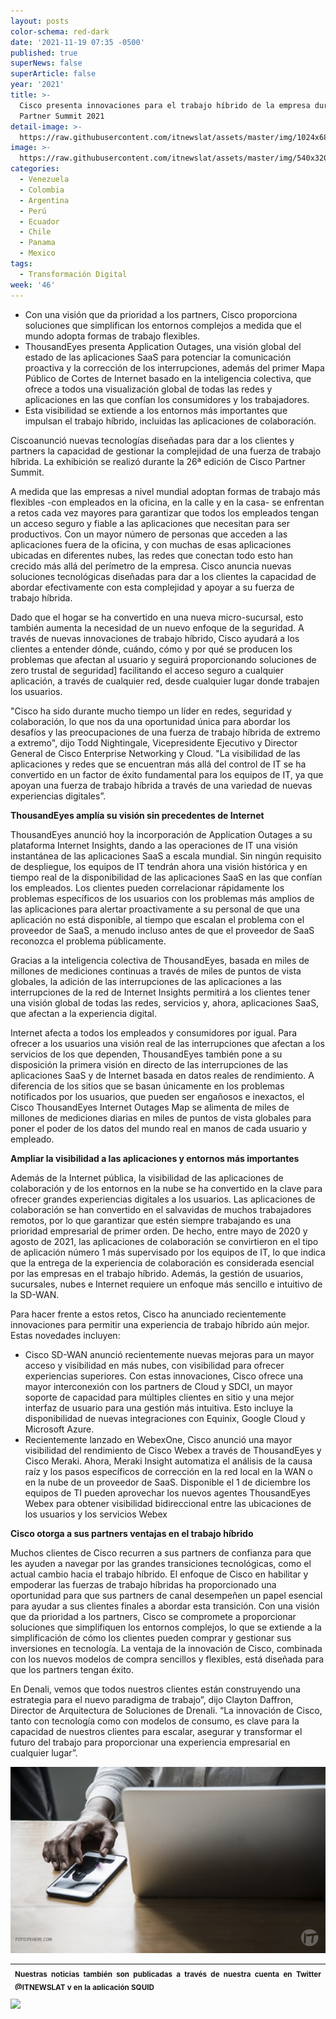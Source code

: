 ```yaml
---
layout: posts
color-schema: red-dark
date: '2021-11-19 07:35 -0500'
published: true
superNews: false
superArticle: false
year: '2021'
title: >-
  Cisco presenta innovaciones para el trabajo híbrido de la empresa durante el
  Partner Summit 2021
detail-image: >-
  https://raw.githubusercontent.com/itnewslat/assets/master/img/1024x680/Ejecutivo-en-Teletrabajo-g.jpg
image: >-
  https://raw.githubusercontent.com/itnewslat/assets/master/img/540x320/Ejecutivo-en-Teletrabajo-p.jpg
categories:
  - Venezuela
  - Colombia
  - Argentina
  - Perú
  - Ecuador
  - Chile
  - Panama
  - Mexico
tags:
  - Transformación Digital
week: '46'
---
```

- Con una visión que da prioridad a los partners, Cisco proporciona soluciones que simplifican los entornos complejos a medida que el mundo adopta formas de trabajo flexibles.
- ThousandEyes presenta Application Outages, una visión global del estado de las aplicaciones SaaS para potenciar la comunicación proactiva y la corrección de los interrupciones, además del primer Mapa Público de Cortes de Internet basado en la inteligencia colectiva, que ofrece a todos una visualización global de todas las redes y aplicaciones en las que confían los consumidores y los trabajadores.
- Esta visibilidad se extiende a los entornos más importantes que impulsan el trabajo híbrido, incluidas las aplicaciones de colaboración.

Ciscoanunció nuevas tecnologías diseñadas para dar a los clientes y partners la capacidad de gestionar la complejidad de una fuerza de trabajo híbrida. La exhibición se realizó durante la 26ª edición de Cisco Partner Summit.

A medida que las empresas a nivel mundial adoptan formas de trabajo más flexibles -con empleados en la oficina, en la calle y en la casa- se enfrentan a retos cada vez mayores para garantizar que todos los empleados tengan un acceso seguro y fiable a las aplicaciones que necesitan para ser productivos. Con un mayor número de personas que acceden a las aplicaciones fuera de la oficina, y con muchas de esas aplicaciones ubicadas en diferentes nubes, las redes que conectan todo esto han crecido más allá del perímetro de la empresa. Cisco anuncia nuevas soluciones tecnológicas diseñadas para dar a los clientes la capacidad de abordar efectivamente con esta complejidad y apoyar a su fuerza de trabajo híbrida.

Dado que el hogar se ha convertido en una nueva micro-sucursal, esto también aumenta la necesidad de un nuevo enfoque de la seguridad. A través de nuevas innovaciones de trabajo híbrido, Cisco ayudará a los clientes a entender dónde, cuándo, cómo y por qué se producen los problemas que afectan al usuario y seguirá proporcionando soluciones de zero trustal de seguridad] facilitando el acceso seguro a cualquier aplicación, a través de cualquier red, desde cualquier lugar donde trabajen los usuarios.

"Cisco ha sido durante mucho tiempo un líder en redes, seguridad y colaboración, lo que nos da una oportunidad única para abordar los desafíos y las preocupaciones de una fuerza de trabajo híbrida de extremo a extremo", dijo Todd Nightingale, Vicepresidente Ejecutivo y Director General de Cisco Enterprise Networking y Cloud. "La visibilidad de las aplicaciones y redes que se encuentran más allá del control de IT se ha convertido en un factor de éxito fundamental para los equipos de IT, ya que apoyan una fuerza de trabajo híbrida a través de una variedad de nuevas experiencias digitales”.

**ThousandEyes amplía su visión sin precedentes de Internet**

ThousandEyes anunció hoy la incorporación de Application Outages a su plataforma Internet Insights, dando a las operaciones de IT una visión instantánea de las aplicaciones SaaS a escala mundial. Sin ningún requisito de despliegue, los equipos de IT tendrán ahora una visión histórica y en tiempo real de la disponibilidad de las aplicaciones SaaS en las que confían los empleados. Los clientes pueden correlacionar rápidamente los problemas específicos de los usuarios con los problemas más amplios de las aplicaciones para alertar proactivamente a su personal de que una aplicación no está disponible, al tiempo que escalan el problema con el proveedor de SaaS, a menudo incluso antes de que el proveedor de SaaS reconozca el problema públicamente. 

Gracias a la inteligencia colectiva de ThousandEyes, basada en miles de millones de mediciones continuas a través de miles de puntos de vista globales, la adición de las interrupciones de las aplicaciones a las interrupciones de la red de Internet Insights permitirá a los clientes tener una visión global de todas las redes, servicios y, ahora, aplicaciones SaaS, que afectan a la experiencia digital.

Internet afecta a todos los empleados y consumidores por igual. Para ofrecer a los usuarios una visión real de las interrupciones que afectan a los servicios de los que dependen, ThousandEyes también pone a su disposición la primera visión en directo de las interrupciones de las aplicaciones SaaS y de Internet basada en datos reales de rendimiento. A diferencia de los sitios que se basan únicamente en los problemas notificados por los usuarios, que pueden ser engañosos e inexactos, el Cisco ThousandEyes Internet Outages Map  se alimenta de miles de millones de mediciones diarias en miles de puntos de vista globales para poner el poder de los datos del mundo real en manos de cada usuario y empleado.

**Ampliar la visibilidad a las aplicaciones y entornos más importantes**

Además de la Internet pública, la visibilidad de las aplicaciones de colaboración y de los entornos en la nube se ha convertido en la clave para ofrecer grandes experiencias digitales a los usuarios. Las aplicaciones de colaboración se han convertido en el salvavidas de muchos trabajadores remotos, por lo que garantizar que estén siempre trabajando es una prioridad empresarial de primer orden. De hecho, entre mayo de 2020 y agosto de 2021, las aplicaciones de colaboración se convirtieron en el tipo de aplicación número 1 más supervisado por los equipos de IT, lo que indica que la entrega de la experiencia de colaboración es considerada esencial por las empresas en el trabajo híbrido. Además, la gestión de usuarios, sucursales, nubes e Internet requiere un enfoque más sencillo e intuitivo de la SD-WAN.

Para hacer frente a estos retos, Cisco ha anunciado recientemente innovaciones para permitir una experiencia de trabajo híbrido aún mejor. Estas novedades incluyen:
- Cisco SD-WAN anunció recientemente nuevas mejoras para un mayor acceso y visibilidad en más nubes, con visibilidad para ofrecer experiencias superiores. Con estas innovaciones, Cisco ofrece una mayor interconexión con los partners de Cloud y SDCI, un mayor soporte de capacidad para múltiples clientes en sitio  y una mejor interfaz de usuario para una gestión más intuitiva. Esto incluye la disponibilidad de nuevas integraciones con Equinix, Google Cloud y Microsoft Azure. 
- Recientemente lanzado en WebexOne, Cisco anunció una mayor visibilidad del rendimiento de Cisco Webex a través de ThousandEyes y Cisco Meraki. Ahora, Meraki Insight automatiza el análisis de la causa raíz y los pasos específicos de corrección en la red local en la WAN o en la nube de un proveedor de SaaS. Disponible el 1 de diciembre los equipos de TI pueden aprovechar los nuevos agentes ThousandEyes Webex para obtener visibilidad bidireccional entre las ubicaciones de los usuarios y los servicios Webex

**Cisco otorga a sus partners ventajas en el trabajo híbrido**

Muchos clientes de Cisco recurren a sus partners de confianza para que les ayuden a navegar por las grandes transiciones tecnológicas, como el actual cambio hacia el trabajo híbrido. El enfoque de Cisco en habilitar y empoderar las fuerzas de trabajo híbridas ha proporcionado una oportunidad para que sus partners de canal desempeñen un papel esencial para ayudar a sus clientes finales a abordar esta transición. Con una visión que da prioridad a los partners, Cisco se compromete a proporcionar soluciones que simplifiquen los entornos complejos, lo que se extiende a la simplificación de cómo los clientes pueden comprar y gestionar sus inversiones en tecnología. La ventaja de la innovación de Cisco, combinada con los nuevos modelos de compra sencillos y flexibles, está diseñada para que los partners tengan éxito.
 
En Denali, vemos que todos nuestros clientes están construyendo una estrategia para el nuevo paradigma de trabajo”, dijo Clayton Daffron, Director de Arquitectura de Soluciones de Drenali. “La innovación de Cisco, tanto con tecnología como con modelos de consumo, es clave para la capacidad de nuestros clientes para escalar, asegurar y transformar  el futuro del trabajo para proporcionar una experiencia empresarial en cualquier lugar”.

![](https://raw.githubusercontent.com/itnewslat/assets/master/img/540x320/Ejecutivo-en-Teletrabajo-p.jpg)

<table style="height: 42px;" width="569">
<tbody>
<tr>
<td style="text-align: justify;"><sub><strong>Nuestras noticias también son publicadas a través de nuestra cuenta en Twitter <a href="https://twitter.com/itnewslat?lang=es">@ITNEWSLAT</a> y en la aplicación <a href="https://squidapp.co/en/">SQUID</a></strong></sub></td>
</tr>
</tbody>
</table>

<img src="https://tracker.metricool.com/c3po.jpg?hash=56f88a41e39ab42c063cc51676587a04"/>